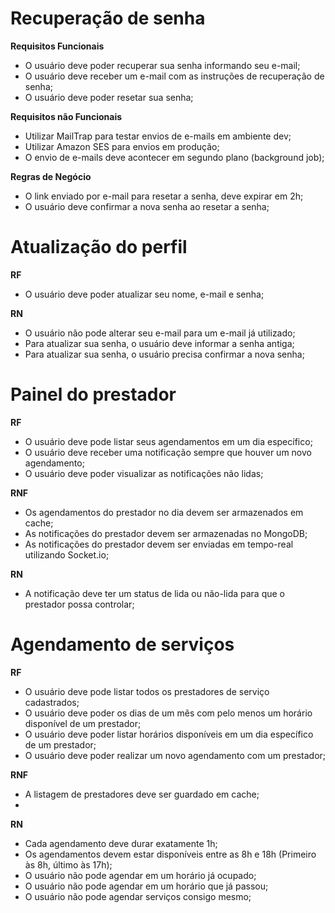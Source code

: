 # Recuperação de senha

**Requisitos Funcionais**

- O usuário deve poder recuperar sua senha informando seu e-mail;
- O usuário deve receber um e-mail com as instruções de recuperação de senha;
- O usuário deve poder resetar sua senha;

**Requisitos não Funcionais**

- Utilizar MailTrap para testar envios de e-mails em ambiente dev;
- Utilizar Amazon SES para envios em produção;
- O envio de e-mails deve acontecer em segundo plano (background job);

**Regras de Negócio**

- O link enviado por e-mail para resetar a senha, deve expirar em 2h;
- O usuário deve confirmar a nova senha ao resetar a senha;


# Atualização do perfil

**RF**

- O usuário deve poder atualizar seu nome, e-mail e senha;

**RN**

- O usuário não pode alterar seu e-mail para um e-mail já utilizado;
- Para atualizar sua senha, o usuário deve informar a senha antiga;
- Para atualizar sua senha, o usuário precisa confirmar a nova senha;

# Painel do prestador

**RF**

- O usuário deve pode listar seus agendamentos em um dia específico;
- O usuário deve receber uma notificação sempre que houver um novo agendamento;
- O usuário deve poder visualizar as notificações não lidas;

**RNF**

- Os agendamentos do prestador no dia devem ser armazenados em cache;
- As notificações do prestador devem ser armazenadas no MongoDB;
- As notificações do prestador devem ser enviadas em tempo-real utilizando Socket.io;

**RN**

- A notificação deve ter um status de lida ou não-lida para que o prestador possa controlar;

# Agendamento de serviços

**RF**

- O usuário deve pode listar todos os prestadores de serviço cadastrados;
- O usuário deve poder os dias de um mês com pelo menos um horário disponível de um prestador;
- O usuário deve poder listar horários disponíveis em um dia específico de um prestador;
- O usuário deve poder realizar um novo agendamento com um prestador;

**RNF**

- A listagem de prestadores deve ser guardado em cache;
-

**RN**

- Cada agendamento deve durar exatamente 1h;
- Os agendamentos devem estar disponíveis entre as 8h e 18h (Primeiro às 8h, último às 17h);
- O usuário não pode agendar em um horário já ocupado;
- O usuário não pode agendar em um horário que já passou;
- O usuário não pode agendar serviços consigo mesmo;
